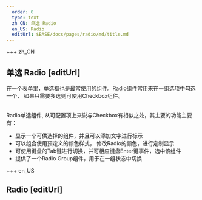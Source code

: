 ```yaml
---   
  order: 0
  type: text
  zh_CN: 单选 Radio
  en_US: Radio
  editUrl: $BASE/docs/pages/radio/md/title.md
---      
```


+++  zh_CN
## 单选 Radio [editUrl]      
在一个表单里，单选框也是最常使用的组件。Radio组件常用来在一组选项中勾选一个， 如果只需要多选则可使用Checkbox组件。   
<br/>

Radio单选组件, 从可配置项上来说与Checkbox有相似之处，其主要的功能主要有：   

- 显示一个可供选择的组件，并且可以添加文字进行标示
- 可以组合使用预定义的颜色样式， 修改Radio的颜色，进行定制显示
- 可使用键盘的Tab键进行切换，并可相应键盘Enter键事件，选中该组件
- 提供了一个Radio Group组件，用于在一组状态中切换

+++ en_US
## Radio [editUrl]  


